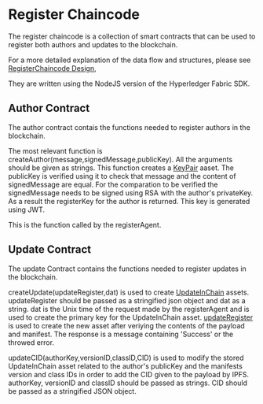 # Register Chaincode
The register chaincode is a collection of smart contracts that can be used to register both authors and updates to the blockchain.

For a more detailed explanation of the data flow and structures, please see [RegisterChaincode Design](../../Design/BlockchainApplication/RegisterChaincodes/),

They are written using the NodeJS version of the Hyperledger Fabric SDK.

## Author Contract
The author contract contais the functions needed to register authors in the blockchain.

The most relevant function is createAuthor(message,signedMessage,publicKey). All the arguments should be given as strings. This function creates a [KeyPair](../../Design/DataStructures/RegisterAuthorStructures/) aaset.
The publicKey is verified using it to check that message and the content of signedMessage are equal. For the comparation to be verified the signedMessage needs to be signed using RSA with the author's privateKey.
As a result the registerKey for the author is returned. This key is generated using JWT.

This is the function called by the registerAgent.

## Update Contract
The update Contract contains the functions needed to register updates in the blockchain.

createUpdate(updateRegister,dat) is used to create [UpdateInChain](../../Design/DataStructures/UpdateInChain) assets. updateRegister should be passed as a stringified json object and dat as a string.
dat is the Unix time of the request made by the registerAgent and is used to create the primary key for the UpdateInChain asset.
[updateRegister](../../Design/DataStructures/Update/) is used to create the new asset after veriying the contents of the payload and manifest. The response is a message containing 'Success' or the throwed error.

updateCID(authorKey,versionID,classID,CID) is used to modify the stored UpdateInChain asset related to the author's publicKey and the manifests version and class IDs in order to add the CID given to the payload by IPFS. authorKey, versionID and classID should be passed as strings. CID should be passed as a stringified JSON object.